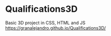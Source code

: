 # Qualifications3D
Basic 3D project in CSS, HTML and JS <br>
https://granalejandro.github.io/Qualifications3D/
